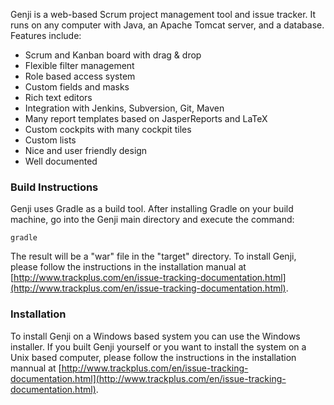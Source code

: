 
Genji is a web-based Scrum project management tool and issue tracker. It runs on any computer with Java, an Apache Tomcat server, and a database. Features include:
* Scrum and Kanban board with drag & drop
* Flexible filter management
* Role based access system
* Custom fields and masks
* Rich text editors
* Integration with Jenkins, Subversion, Git, Maven
* Many report templates based on JasperReports and LaTeX
* Custom cockpits with many cockpit tiles
* Custom lists
* Nice and user friendly design
* Well documented

### Build Instructions
Genji uses Gradle as a build tool. After installing Gradle on your build machine, go into the Genji main directory and execute the command:

    gradle

The result will be a "war" file in the "target" directory. To install Genji, please follow the instructions in the installation manual at [http://www.trackplus.com/en/issue-tracking-documentation.html](http://www.trackplus.com/en/issue-tracking-documentation.html).

### Installation
To install Genji on a Windows based system you can use the Windows installer. If you built Genji yourself or you want to install the system on a Unix based computer, please follow the instructions in the installation mannual at [http://www.trackplus.com/en/issue-tracking-documentation.html](http://www.trackplus.com/en/issue-tracking-documentation.html). 
